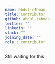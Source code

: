 ```yaml
---
name: abdul-r4hman
title: Contributor
github: abdul-r4hman
twitter: ""
linkedin: ""
slack: ""
joining_date: ""
role : contributor
---
```


Still waiting for this
